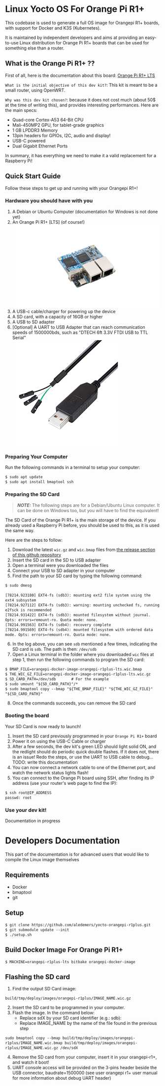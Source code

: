 # Linux Yocto OS For Orange Pi R1+

This codebase is used to generate a full OS image for Orangepi R1+ boards, with support
for Docker and K3S (Kubernetes).

It is maintained by independent developers and aims at providing an easy-to-use Linux distribution 
for Orange Pi R1+ boards that can be used for something else than a router.

## What is the Orange Pi R1+ ??

First of all, here is the documentation about this board: [Orange Pi R1+ LTS](http://www.orangepi.org/html/hardWare/computerAndMicrocontrollers/details/orange-pi-R1-Plus-LTS.html)  


`What is the initial objective of this dev kit?`: This kit is meant to be a small router, using OpenWRT.  

`Why was this dev kit chosen?`: because it does not cost much (about 50$ at the time of writing this), and provides interesting performances. Here are the main specs:
- Quad-core Cortex-A53 64-Bit CPU  
- Mali-450MP2 GPU, for tablet-grade graphics  
- 1 GB LPDDR3 Memory  
- 13pin headers for GPIOs, I2C, audio and display!  
- USB-C powered  
- Dual Gigabit Ethernet Ports  

In summary, it has everything we need to make it a valid replacement for a Raspberry Pi!  

## Quick Start Guide

Follow these steps to get up and running with your Orangepi R1+!  

### Hardware you should have with you

1. A Debian or Ubuntu Computer (documentation for Windows is not done yet)
2. An Orange Pi R1+ \[LTS\] (of course!)    
![Orangepi R1+ Image](doc/orangepir1-pluslts.png)  
3. A USB-c cable/charger for powering up the device  
4. A SD card, with a capacity of 16GB or higher  
5. A USB to SD adapter  
6. [Optional] A UART to USB Adapter that can reach communication speeds of 1500000bds, such as "DTECH 6ft 3.3V FTDI USB to TTL Serial"  
![FTDI Cable](doc/ftdi-example.jpg)  

### Preparing Your Computer

Run the following commands in a terminal to setup your computer:  

```
$ sudo apt update
$ sudo apt install bmaptool ssh
```

### Preparing the SD Card

> **_NOTE:_** The following steps are for a Debian/Ubuntu Linux computer. It can be done on Windows too, but you will have to find the equivalent!  

The SD Card of the Orange Pi R1+ is the main storage of the device. If you already used a Raspberry Pi before, you should be used to this, as it is used the same way.  

Here are the steps to follow:  

1. Download the latest `wic.gz` and `wic.bmap` files from [the release section of this github repository](https://github.com/aledemers/yocto-orangepi-r1plus/releases)  
2. Insert the SD card in the SD to USB adapter  
3. Open a terminal were you downloaded the files  
4. Connect your USB to SD adapter in your computer  
5. Find the path to your SD card by typing the following command:  
```
$ sudo dmesg

[78214.923180] EXT4-fs (sdb3): mounting ext2 file system using the ext4 subsystem
[78214.927112] EXT4-fs (sdb3): warning: mounting unchecked fs, running e2fsck is recommended
[78214.931422] EXT4-fs (sdb3): mounted filesystem without journal. Opts: errors=remount-ro. Quota mode: none.
[78214.991563] EXT4-fs (sdb4): recovery complete
[78214.991569] EXT4-fs (sdb4): mounted filesystem with ordered data mode. Opts: errors=remount-ro. Quota mode: none.
```
6. In the log above, you can see `sdb` mentioned a few times, indicating the SD card is `sdb`. The path is then: `/dev/sdb`  
7. Open a Linux terminal in the folder where you downloaded `wic` files at step 1, then run the following commands to program the SD card:  
```
$ BMAP_FILE=orangepi-docker-image-orangepi-r1plus-lts.wic.bmap
$ THE_WIC_GZ_FILE=orangepi-docker-image-orangepi-r1plus-lts.wic.gz
$ SD_CARD_PATH=/dev/sdb       # For the example
$ sudo umount "${SD_CARD_PATH}"/*
$ sudo bmaptool copy --bmap "${THE_BMAP_FILE}" "${THE_WIC_GZ_FILE}" "${SD_CARD_PATH}"
```
8. Once the commands succeeds, you can remove the SD card

### Booting the board

Your SD Card is now ready to launch!  

1. Insert the SD card previously programmed in your `Orange Pi R1+` board  
2. Power it on using the USB-C Cable or charger  
3. After a few seconds, the dev kit's green LED should light solid ON, and the redlight should do periodic quick double flashes. If it does not, there is an issue! Redo the steps, or use the UART to USB cable to debug... TODO: write this documentation  
4. You can now connect a network cable to one of the Ethernet port, and watch the network status lights flash!  
5. You can connect to the Orange Pi board using SSH, after finding its IP address (use your router's web page to find the IP):  

```
$ ssh root@IP_ADDRESS
passwd: root
```

### Use your dev kit!

Documentation in progress


# Developers Documentation

This part of the documentation is for advanced users that would like to compile the Linux image themselves  

## Requirements

- Docker  
- bmaptool  
- git  

## Setup

```
$ git clone https://github.com/aledemers/yocto-orangepi-r1plus.git
$ git submodule update --init
$ ./setup.sh
```

## Build Docker Image For Orange Pi R1+

```
$ MACHINE=orangepi-r1plus-lts bitbake orangepi-docker-image
```

## Flashing the SD card

1. Find the output SD Card image:  
```
build/tmp/deploy/images/orangepi-r1plus/IMAGE_NAME.wic.gz  
```
2. Insert the SD card to be programmed in your computer.  
3. Flash the image. In the command below:
    - Replace sdX by your SD card identifier (e.g.: sdb):  
    - Replace IMAGE_NAME by the name of the file found in the previous step  
```
sudo bmaptool copy --bmap build/tmp/deploy/images/orangepi-r1plus/IMAGE_NAME.wic.bmap build/tmp/deploy/images/orangepi-r1plus/IMAGE_NAME.wic.gz /dev/sdX  
```
4. Remove the SD card from your computer, insert it in your orangepi-r1+, and watch it boot!  
5. UART console access will be provided on the 3-pins header beside the USB connector, baudrate=1500000 (see user orangepi r1+ user manual for more information about debug UART header)  
